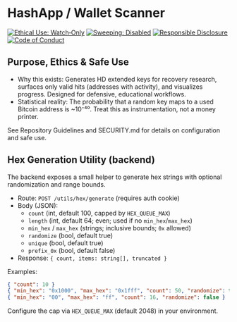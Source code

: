 # HashApp / Wallet Scanner

[![Ethical Use: Watch‑Only](https://img.shields.io/badge/Ethical%20Use-Watch--Only%20By%20Default-brightgreen)](#purpose-ethics--safe-use)
[![Sweeping: Disabled](https://img.shields.io/badge/Sweeping-Disabled%20by%20default-lightgrey)](#purpose-ethics--safe-use)
[![Responsible Disclosure](https://img.shields.io/badge/Security-Responsible%20Disclosure-blue)](SECURITY.md)
[![Code of Conduct](https://img.shields.io/badge/Community-Code%20of%20Conduct-9cf)](CODE_OF_CONDUCT.md)

## Purpose, Ethics & Safe Use

- Why this exists: Generates HD extended keys for recovery research, surfaces only valid hits (addresses with activity), and visualizes progress. Designed for defensive, educational workflows.
- Statistical reality: The probability that a random key maps to a used Bitcoin address is ~10⁻⁴⁰. Treat this as instrumentation, not a money printer.

See Repository Guidelines and SECURITY.md for details on configuration and safe use.

## Hex Generation Utility (backend)

The backend exposes a small helper to generate hex strings with optional randomization and range bounds.

- Route: `POST /utils/hex/generate` (requires auth cookie)
- Body (JSON):
  - `count` (int, default 100, capped by `HEX_QUEUE_MAX`)
  - `length` (int, default 64; even; used if no `min_hex`/`max_hex`)
  - `min_hex` / `max_hex` (strings; inclusive bounds; `0x` allowed)
  - `randomize` (bool, default true)
  - `unique` (bool, default true)
  - `prefix_0x` (bool, default false)
- Response: `{ count, items: string[], truncated }`

Examples:

```json
{ "count": 10 }
{ "min_hex": "0x1000", "max_hex": "0x1fff", "count": 50, "randomize": true }
{ "min_hex": "00", "max_hex": "ff", "count": 16, "randomize": false }
```

Configure the cap via `HEX_QUEUE_MAX` (default 2048) in your environment.
